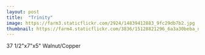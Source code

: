 ```yaml
---
layout: post
title:  "Trinity"
image: https://farm3.staticflickr.com/2924/14839412883_9fc29db7b2.jpg
thumbnail: https://farm4.staticflickr.com/3836/15128821296_6a3a30beba_n.jpg
---
```


37 1/2"x7"x5" Walnut/Copper